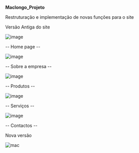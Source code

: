 <strong>Maclongo_Projeto</strong>

 
Restruturação e implementação de novas funções para o site

Versão Antiga do site 

![image](https://github.com/user-attachments/assets/a233604e-0b29-4301-a822-172686dfbefa)

-- Home page --

![image](https://github.com/user-attachments/assets/75d25ff0-d362-40e2-b69b-200344eedd4b)

-- Sobre a empresa -- 

![image](https://github.com/user-attachments/assets/6b46500b-0e21-46c9-be19-77c10123c398)

-- Produtos -- 


![image](https://github.com/user-attachments/assets/268e2871-f857-449e-a337-db376dcb1d51)


-- Serviços --

![image](https://github.com/user-attachments/assets/6571fea8-03dc-420c-a013-c3fc94c59eb5)

-- Contactos --


Nova versão 

![mac](https://github.com/user-attachments/assets/b69bab30-bb06-43c6-acf0-2e6a4d077f8b)

